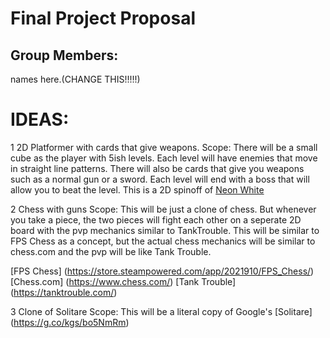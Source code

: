 # Final Project Proposal

## Group Members:

names here.(CHANGE THIS!!!!!)

# IDEAS:

1 2D Platformer with cards that give weapons.
  Scope: There will be a small cube as the player with 5ish levels. Each level will have enemies that move in straight line patterns. There will also be cards that give you weapons such as a normal gun or a sword. Each level will end with a boss that will allow you to beat the level. This is a 2D spinoff of [Neon White](https://store.steampowered.com/app/1533420/Neon_White/)

2 Chess with guns
  Scope: This will be just a clone of chess. But whenever you take a piece, the two pieces will fight each other on a seperate 2D board with the pvp mechanics similar to TankTrouble. This will be similar to FPS Chess as a concept, but the actual chess mechanics will be similar to chess.com and the pvp will be like Tank Trouble.

  [FPS Chess] (https://store.steampowered.com/app/2021910/FPS_Chess/)
  [Chess.com] (https://www.chess.com/)
  [Tank Trouble] (https://tanktrouble.com/)

3 Clone of Solitare
  Scope: This will be a literal copy of Google's [Solitare] (https://g.co/kgs/bo5NmRm)
